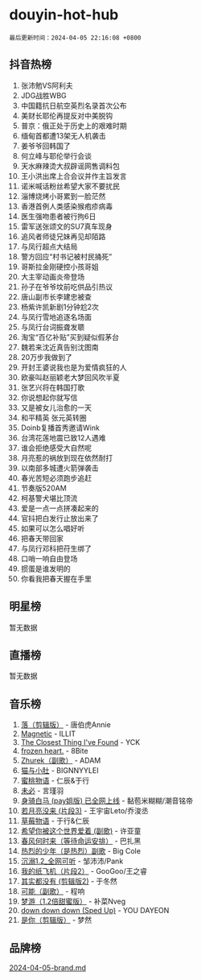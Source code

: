 # douyin-hot-hub

`最后更新时间：2024-04-05 22:16:08 +0800`

## 抖音热榜

1. 张沛勉VS阿利夫
1. JDG战胜WBG
1. 中国籍抗日航空英烈名录首次公布
1. 美财长耶伦再提反对中美脱钩
1. 普京：俄正处于历史上的艰难时期
1. 缅甸首都遭13架无人机袭击
1. 姜爷爷回韩国了
1. 何立峰与耶伦举行会谈
1. 天水麻辣烫大叔辟谣网售调料包
1. 王小洪出席上合会议并作主旨发言
1. 诺米喊话粉丝希望大家不要扰民
1. 淄博烧烤小哥累到一脸茫然
1. 香港首例人类感染猴疱疹病毒
1. 医生强吻患者被行拘6日
1. 雷军送张颂文的SU7真车现身
1. 追风者师徒兄妹再见却陌路
1. 与凤行超点大结局
1. 警方回应“村书记被村民捅死”
1. 哥斯拉金刚硬控小孩哥姐
1. 大主宰动画炎帝登场
1. 孙子在爷爷坟前吃供品引热议
1. 唐山副市长李建忠被查
1. 杨紫许凯新剧1分钟尬2次
1. 与凤行雪地追逐名场面
1. 与凤行台词振聋发聩
1. 淘宝“百亿补贴”买到疑似假茅台
1. 魏若来沈近真告别沈图南
1. 20万步我做到了
1. 开封王婆说我也是为爱情疯狂的人
1. 欧豪叫赵丽颖老大梦回风吹半夏
1. 张艺兴将在韩国打歌
1. 你说想起你就写信
1. 又是被女儿治愈的一天
1. 和平精英 张元英转圈
1. Doinb复播首秀邀请Wink
1. 台湾花莲地震已致12人遇难
1. 谁会拒绝感受大自然呢
1. 月亮惹的祸放到现在依然耐打
1. 以南部多城遭火箭弹袭击
1. 春光苦短必须跑步追赶
1. 节奏版520AM
1. 柯基警犬堪比顶流
1. 爱是一点一点拼凑起来的
1. 官抖把白发行止放出来了
1. 如果可以怎么唱好听
1. 把春天带回家
1. 与凤行邓科把苻生绑了
1. 口哨一响自由登场
1. 掼蛋是谁发明的
1. 你看我把春天握在手里

## 明星榜

暂无数据

## 直播榜

暂无数据

## 音乐榜

1. [落（剪辑版）](https://sf3-cdn-tos.douyinstatic.com/obj/tos-cn-ve-2774/o0h6HvN1BBbli9LtU3i5fQIleBQMF5Cg4TZmmC) - 唐伯虎Annie
1. [Magnetic](https://sf5-hl-cdn-tos.douyinstatic.com/obj/tos-cn-ve-2774/oAQCYdBNZfLACGDmVFAsfAtpy32tqErgQ3XgBN) - ILLIT
1. [The Closest Thing I've Found](https://sf27-cdn-tos.douyinstatic.com/obj/tos-cn-ve-2774/514ab5d9146f4d2ca454b7adff8e5e4d) - YCK
1. [frozen heart.](https://sf27-cdn-tos.douyinstatic.com/obj/tos-cn-ve-2774/oIIWJfyjIACZA9zQMtnJ6hQQhFC4vhCupoRBsO) - 8Bite
1. [Zhurek（副歌）](https://sf5-hl-cdn-tos.douyinstatic.com/obj/tos-cn-ve-2774/ooQm8FBZQDlf0btEYgVpCcSCQfrdJGBEKZYBGS) - ADAM
1. [猫与小肚](https://sf5-hl-cdn-tos.douyinstatic.com/obj/tos-cn-ve-2774/osZeoClMECgK8DYl6VebABgbchEtPYQjZEnRtd) - BIGNNYYLEI
1. [蜜桃物语](https://sf5-hl-cdn-tos.douyinstatic.com/obj/tos-cn-ve-2774/oIhOSCZtIACtYU4XQkngiW9kCBfVD1Fz9IYeqL) - 仁辰&于行
1. [未必](https://sf5-hl-cdn-tos.douyinstatic.com/obj/tos-cn-ve-2774/ogntQMFnKQDZUgTCYuJgfLEtleYZZFxBQqhhFB) - 言瑾羽
1. [身骑白马 (pay姐版) 已全网上线](https://sf5-hl-cdn-tos.douyinstatic.com/obj/tos-cn-ve-2774/oQLO5ZgLsFkaDhdIIveF2zUCgfweY0gWaH4AQG) - 黏苞米糊糊/潮音铭帝
1. [若月亮没来 (片段3)](https://sf5-hl-cdn-tos.douyinstatic.com/obj/tos-cn-ve-2774/okfyEUsGW1B1ovJi5JiN9IjvAT2lMwA054GoEB) - 王宇宙Leto/乔浚丞
1. [草莓物语](https://sf3-cdn-tos.douyinstatic.com/obj/tos-cn-ve-2774/okynhJ7jEAIIZBfsLgYMEI8QC3WbQNN66RKzhT) - 于行&仁辰
1. [希望你被这个世界爱着 (副歌)](https://sf6-cdn-tos.douyinstatic.com/obj/tos-cn-ve-2774/oUHCmWQfZlE3QQBKBeD8rCFLpJzPgCpImhsxMt) - 许亚童
1. [春风何时来（等待命运安排）](https://sf6-cdn-tos.douyinstatic.com/obj/tos-cn-ve-2774/oICBNbD3gelMfB4WgiD1KI2jQtXZE2FgHLwtsl) - 巴扎黑
1. [热烈的少年（是热烈）副歌](https://sf3-cdn-tos.douyinstatic.com/obj/tos-cn-ve-2774/owVNI0CLDAUMtSz6TEYvfFBFL4UDFFhLfgK8fa) - Big Cole
1. [沉溺1.2_全网可听](https://sf5-hl-cdn-tos.douyinstatic.com/obj/tos-cn-ve-2774/ok2QoiBqsWAX9McZmWiI9gAB0EzwD4Xj6yfmtH) - 邹沛沛/Pank
1. [我的纸飞机（片段2）](https://sf27-cdn-tos.douyinstatic.com/obj/tos-cn-ve-2774/oM2ZrKcg2CD5AeRB2gkeXOFB1IxAGJdZPazYHf) - GooGoo/王之睿
1. [其实都没有 (剪辑版2)](https://sf3-cdn-tos.douyinstatic.com/obj/tos-cn-ve-2774/oEBNQenHZtBhxYjGgUDQk0BCHTigQafgFlbQ7k) - 于冬然
1. [可能（副歌）](https://sf5-hl-cdn-tos.douyinstatic.com/obj/tos-cn-ve-2774/cde1731888894259b333569393c2fb51) - 程响
1. [梦游（1.2倍甜蜜版）](https://sf5-hl-cdn-tos.douyinstatic.com/obj/tos-cn-ve-2774/o4gyAUm8hwufoEABmwVIiQtHsFuGzAEEWtNMzo) - 补菜Nveg
1. [down down down (Sped Up)](https://sf5-hl-cdn-tos.douyinstatic.com/obj/tos-cn-ve-2774/ow80iABiXIO9DsFwK6WeZKMaJRi3BPJAotDy8m) - YOU DAYEON
1. [是你（剪辑版）](https://sf5-hl-cdn-tos.douyinstatic.com/obj/tos-cn-ve-2774/46019dae783c4c969944217fe1cfafc4) - 梦然

## 品牌榜

[2024-04-05-brand.md](2024-04-05-brand.md)
